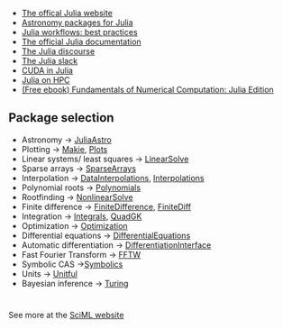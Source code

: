 
- [The offical Julia website](https://julialang.org/)
- [Astronomy packages for Julia](https://juliaastro.org/dev/index.html)
- [Julia workflows: best practices](https://modernjuliaworkflows.org/)
- [The official Julia documentation](https://docs.julialang.org/en/v1/)
- [The Julia discourse](discourse.julialang.org)
- [The Julia slack](julialang.slack.com)
- [CUDA in Julia](https://cuda.juliagpu.org/stable/)
- [Julia on HPC](https://github.com/JuliaParallel/JUHPC)
- [(Free ebook) Fundamentals of Numerical Computation: Julia Edition](https://fncbook.com/)

## Package selection

<!-- :::: {.columns} -->

<!-- ::: {.column width="45%"} -->
- Astronomy -> [JuliaAstro](https://juliaastro.org/dev/)
- Plotting -> [Makie](https://docs.makie.org/v0.22/), [Plots](https://docs.juliaplots.org/latest/tutorial/)
- Linear systems/ least squares -> [LinearSolve](https://docs.sciml.ai/LinearSolve/dev/)
- Sparse arrays -> [SparseArrays](https://docs.julialang.org/en/v1/stdlib/SparseArrays/#Sparse-Arraysz)
- Interpolation -> [DataInterpolations](https://github.com/PumasAI/DataInterpolations.jl), [Interpolations](https://juliamath.github.io/Interpolations.jl/latest/)
- Polynomial roots -> [Polynomials](https://juliamath.github.io/Polynomials.jl/stable/#Root-finding-1)
- Rootfinding -> [NonlinearSolve](https://nonlinearsolve.sciml.ai/)
- Finite difference -> [FiniteDifference](https://juliadiff.org/FiniteDifferences.jl/latest/), [FiniteDiff](https://github.com/JuliaDiff/FiniteDiff.jl)
- Integration -> [Integrals](https://integrals.sciml.ai/), [QuadGK](https://juliamath.github.io/QuadGK.jl/stable/)
- Optimization -> [Optimization](https://docs.sciml.ai/Optimization/stable/)
- Differential equations -> [DifferentialEquations](https://diffeq.sciml.ai/)
- Automatic differentiation -> [DifferentiationInterface](https://juliadiff.org/DifferentiationInterface.jl/DifferentiationInterface/stable/)
- Fast Fourier Transform -> [FFTW](https://github.com/JuliaMath/FFTW.jl)
- Symbolic CAS ->[Symbolics](https://symbolics.juliasymbolics.org/dev/)
- Units -> [Unitful](https://painterqubits.github.io/Unitful.jl/stable/)
- Bayesian inference -> [Turing](https://turinglang.org/)

#
 See more at the [SciML website](https://docs.sciml.ai/Overview/stable/overview/#Overview-of-Computational-Science-in-Julia-with-SciML)